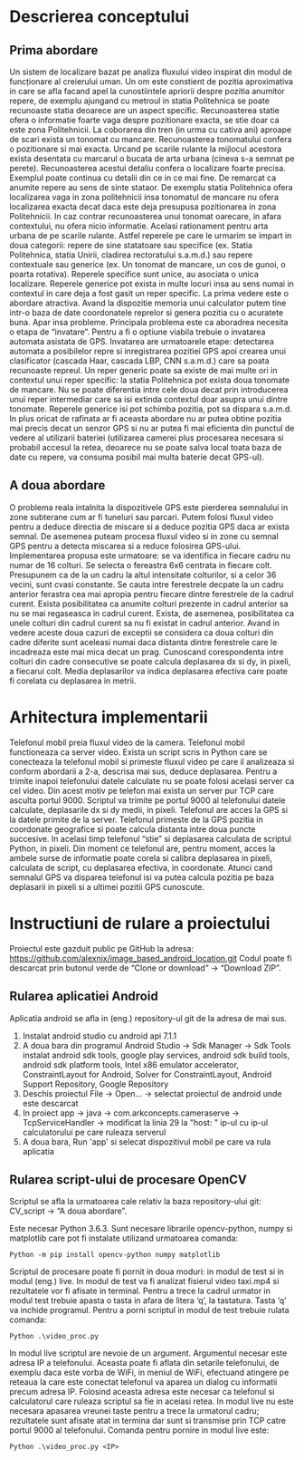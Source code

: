 Descrierea conceptului
=======================
Prima abordare
--------------
Un sistem de localizare bazat pe analiza fluxului video inspirat din modul de funcționare al creierului uman.
Un om este constient de pozitia aproximativa in care se afla facand apel la cunostiintele apriorii despre pozitia anumitor repere, de exemplu ajungand cu metroul in statia Politehnica se poate recunoaste statia deoarece are un aspect specific. Recunoasterea statie ofera o informatie foarte vaga despre pozitionare exacta, se stie doar ca este zona Politehnicii. La coborarea din tren (in urma cu cativa ani) aproape de scari exista un tonomat cu mancare. Recunoasterea tonomatului confera o pozitionare si mai exacta. Urcand pe scarile rulante la mijlocul acestora exista desentata cu marcarul o bucata de arta urbana (cineva s-a semnat pe perete). Recunoasterea acestui detaliu confera o localizare foarte precisa. Exemplul poate continua cu detalii din ce in ce mai fine.
De remarcat ca anumite repere au sens de sinte stataor. De exemplu statia Politehnica ofera localizarea vaga in zona politehnicii insa tonomatul de mancare nu ofera localizarea exacta decat daca este deja presupusa pozitionarea in zona Politehnicii. In caz contrar recunoasterea unui tonomat oarecare, in afara contextului, nu ofera nicio informatie. Acelasi rationament pentru arta urbana de pe scarile rulante. Astfel reperele pe care le urmarim se impart in doua categorii: repere de sine statatoare sau specifice (ex. Statia Politehnica, statia Unirii, cladirea rectoratului s.a.m.d.) sau repere contextuale sau generice (ex. Un tonomat de mancare, un cos de gunoi, o poarta rotativa). Reperele specifice sunt unice, au asociata o unica localizare. Reperele generice pot exista in multe locuri insa au sens numai in contextul in care deja a fost gasit un reper specific.
La prima vedere este o abordare atractiva. Avand la dispozitie memoria unui calculator putem tine intr-o baza de date coordonatele reprelor si genera pozitia cu o acuratete buna. Apar insa probleme.
Principala problema este ca aboradrea necesita o etapa de “invatare”. Pentru a fi o optiune viabila trebuie o invatarea automata asistata de GPS. Invatarea are urmatoarele etape: detectarea automata a posibilelor repre si inregistrarea pozitiei GPS apoi crearea unui clasificator (cascada Haar, cascada LBP, CNN s.a.m.d.) care sa poata recunoaste repreul. Un reper generic poate sa existe de mai multe ori in contextul unui reper specific: la statia Politehnica pot exista doua tonomate de mancare. Nu se poate diferentia intre cele doua decat prin introducerea unui reper intermediar care sa isi extinda contextul doar asupra unui dintre tonomate. Reperele generice isi pot schimba pozitia, pot sa dispara s.a.m.d.
In plus oricat de rafinata ar fi aceasta abordare nu ar putea obtine pozitia mai precis decat un senzor GPS si nu ar putea fi mai eficienta din punctul de vedere al utilizarii bateriei (utilizarea camerei plus procesarea necesara si probabil accesul la retea, deoarece nu se poate salva local toata baza de date cu repere, va consuma posibil mai multa baterie decat GPS-ul).

A doua abordare
----------------
O problema reala intalnita la dispozitivele GPS este pierderea semnalului in zone subterane cum ar fi tuneluri sau parcari. Putem folosi fluxul video pentru a deduce directia de miscare si a deduce pozitia GPS daca ar exista semnal. De asemenea puteam procesa fluxul video si in zone cu semnal GPS pentru a detecta miscarea si a reduce folosirea GPS-ului.
Implementarea propusa este urmatoare: se va identifica in fiecare cadru nu numar de 16 colturi. Se selecta o fereastra 6x6 centrata in fiecare colt. Presupunem ca de la un cadru la altul intensitate colturilor, si a celor 36 vecini, sunt cvasi constante. Se cauta intre ferestrele decpate la un cadru anterior ferastra cea mai apropia pentru fiecare dintre ferestrele de la cadrul curent.
Exista posibilitatea ca anumite colturi prezente in cadrul anterior sa nu se mai regaseasca in cadrul curent. Exista, de asemenea, posibilitatea ca unele colturi din cadrul curent sa nu fi existat in cadrul anterior. Avand in vedere aceste doua cazuri de exceptii se considera ca doua colturi din cadre diferite sunt aceleasi numai daca distanta dintre ferestrele care le incadreaza este mai mica decat un prag. Cunoscand corespondenta intre colturi din cadre consecutive se poate calcula deplasarea dx si dy, in pixeli, a fiecarui colt. Media deplasarilor va indica deplasarea efectiva care poate fi corelata cu deplasarea in metrii.

Arhitectura implementarii
===========================
Telefonul mobil preia fluxul video de la camera. Telefonul mobil functioneaza ca server video. Exista un script scris in Python care se conecteaza la telefonul mobil si primeste fluxul video pe care il analizeaza si conform abordarii a 2-a, descrisa mai sus, deduce deplasarea. Pentru a trimite inapoi telefonului datele calculate nu se poate folosi acelasi server ca cel video. Din acest motiv pe telefon mai exista un server pur TCP care asculta portul 9000. Scriptul va trimite pe portul 9000 al telefonului datele calculate, deplasarile dx si dy medii, in pixeli.
Telefonul are acces la GPS si la datele primite de la server. Telefonul primeste de la GPS pozitia in coordonate geografice si poate calcula distanta intre doua puncte succesive. In acelasi timp telefonul “stie” si deplasarea calculata de scriptul Python, in pixeli. Din moment ce telefonul are, pentru moment, acces la ambele surse de informatie poate corela si calibra deplasarea in pixeli, calculata de script, cu deplasarea efectiva, in coordonate. Atunci cand semnalul GPS va disparea telefonul isi va putea calcula pozitia pe baza deplasarii in pixeli si a ultimei pozitii GPS cunoscute.

Instructiuni de rulare a proiectului
=====================================
Proiectul este gazduit public pe GitHub la adresa:
https://github.com/alexnix/image_based_android_location.git
Codul poate fi descarcat prin butonul verde de “Clone or download” -> “Download ZIP”.

Rularea aplicatiei Android
----------------------------
Aplicatia android se afla in (eng.) repository-ul git de la adresa de mai sus.
1. Instalat android studio cu android api 7.1.1
2. A doua bara din programul Android Studio -> Sdk Manager -> Sdk Tools
instalat android sdk tools, google play services, android sdk build tools, android sdk platform tools, Intel x86 emulator accelerator, ConstraintLayout for Android,
Solver for ConstraintLayout, Android Support Repository, Google Repository
3. Deschis proiectul File -> Open... -> selectat proiectul de android unde este descarcat
4. In proiect app -> java -> com.arkconcepts.cameraserve -> TcpServiceHandler -> modificat la linia 29 la "host: " ip-ul cu ip-ul calculatorului pe care ruleaza serverul
5. A doua bara, Run 'app' si selecat dispozitivul mobil pe care va rula aplicatia

Rularea script-ului de procesare OpenCV
-------------------------------------------
Scriptul se afla la urmatoarea cale relativ la baza repository-ului git: CV_script -> “A doua abordare”.

Este necesar Python 3.6.3. Sunt necesare librarile opencv-python, numpy si matplotlib care pot fi instalate utilizand urmatoarea comanda:
```
Python -m pip install opencv-python numpy matplotlib
```
Scriptul de procesare poate fi pornit in doua moduri: in modul de test si in modul (eng.) live. In modul de test va fi analizat fisierul video taxi.mp4 si rezultatele vor fi afisate in terminal. Pentru a trece la cadrul urmator in modul test trebuie apasta o tasta in afara de litera ‘q’, la tastatura. Tasta ‘q’ va inchide programul. Pentru a porni scriptul in modul de test trebuie rulata comanda:
```
Python .\video_proc.py
```
In modul live scriptul are nevoie de un argument. Argumentul necesar este adresa IP a telefonului. Aceasta poate fi aflata din setarile telefonului, de exemplu daca este vorba de WiFi, in meniul de WiFi, efectuand atingere pe reteaua la care este conectat telefonul va aparea un dialog cu informatii precum adresa IP. Folosind aceasta adresa este necesar ca telefonul si calculatorul care ruleaza scriptul sa fie in aceiasi retea. In modul live nu este necesara apasarea vreunei taste pentru a trece la urmatorul cadru; rezultatele sunt afisate atat in termina dar sunt si transmise prin TCP catre portul 9000 al telefonului. Comanda pentru pornire in modul live este:
```
Python .\video_proc.py <IP>
```
